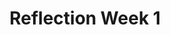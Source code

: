 ---
toc: true
comments: false
layout: post
title: Reflection Week 1
description: Our reflection for this week 
type: tangibles
courses: { compsci: {week: 1} }
---